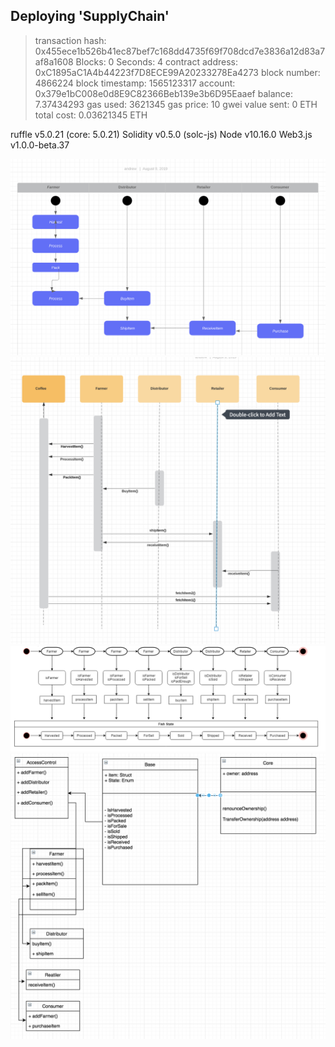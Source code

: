    Deploying 'SupplyChain'
   -----------------------
   > transaction hash:    0x455ece1b526b41ec87bef7c168dd4735f69f708dcd7e3836a12d83a7af8a1608
   > Blocks: 0            Seconds: 4
   > contract address:    0xC1895aC1A4b44223f7D8ECE99A20233278Ea4273
   > block number:        4866224
   > block timestamp:     1565123317
   > account:             0x379e1bC008e0d8E9C82366Beb139e3b6D95Eaaef
   > balance:             7.37434293
   > gas used:            3621345
   > gas price:           10 gwei
   > value sent:          0 ETH
   > total cost:          0.03621345 ETH


ruffle v5.0.21 (core: 5.0.21)
Solidity v0.5.0 (solc-js)
Node v10.16.0
Web3.js v1.0.0-beta.37

![activity](./Activity.png)
![sequence](./Sequence.png)
![state](./State.png)
![modeling](./Modeling.png)
